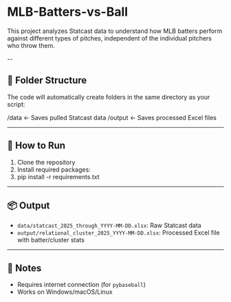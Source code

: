 # MLB-Batters-vs-Ball
This project analyzes Statcast data to understand how MLB batters perform against different types of pitches, independent of the individual pitchers who throw them.


--

## 📁 Folder Structure

The code will automatically create folders in the same directory as your script:

/data ← Saves pulled Statcast data
/output ← Saves processed Excel files

---

## 🚀 How to Run

1. Clone the repository
2. Install required packages:
3. pip install -r requirements.txt


---

## 📦 Output

- `data/statcast_2025_through_YYYY-MM-DD.xlsx`: Raw Statcast data
- `output/relational_cluster_2025_YYYY-MM-DD.xlsx`: Processed Excel file with batter/cluster stats

---

## 📘 Notes

- Requires internet connection (for `pybaseball`)
- Works on Windows/macOS/Linux


